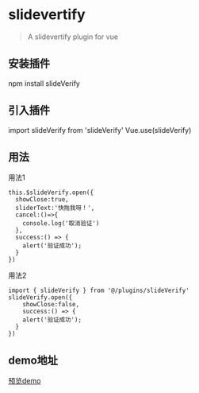 # slidevertify

> A slidevertify plugin for vue

## 安装插件
npm install slideVerify
## 引入插件 
import slideVerify from 'slideVerify'
Vue.use(slideVerify)
## 用法
用法1

```
this.$slideVerify.open({
  showClose:true,
  sliderText:'快拖我呀！',
  cancel:()=>{
    console.log('取消验证')
  },
  success:() => {
    alert('验证成功');
  }
})
```
用法2
```
import { slideVerify } from '@/plugins/slideVerify'
slideVerify.open({
    showClose:false,
    success:() => {
    alert('验证成功');
  }
})
```
        
## demo地址
[预览demo](https://elevemonkey.github.io/slide-vertify/dist/index.html#/)
